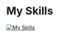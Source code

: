 # My Skills

[![My Skills](https://skillicons.dev/icons?i=js,html,css,netlify,aws,vue,nodejs,git,nginx,gitlab,idea,docker,jquery,nuxt)](https://skillicons.dev)
